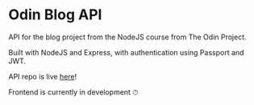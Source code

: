# Odin Blog API
API for the blog project from the NodeJS course from The Odin Project.

Built with NodeJS and Express, with authentication using Passport and JWT.

API repo is live <a href="https://gabrielm-odin-blog-api.herokuapp.com/">here</a>!

Frontend is currently in development ⏱